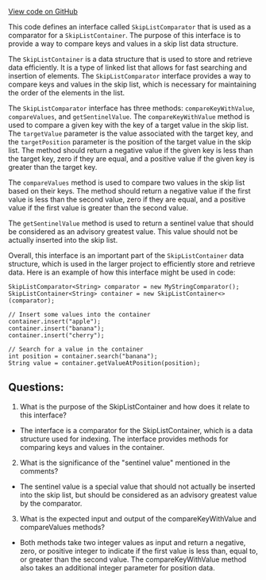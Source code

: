 [View code on GitHub](https://github.com/misbahsy/the-algorithm/src/java/com/twitter/search/core/earlybird/index/inverted/SkipListComparator.java)

This code defines an interface called `SkipListComparator` that is used as a comparator for a `SkipListContainer`. The purpose of this interface is to provide a way to compare keys and values in a skip list data structure. 

The `SkipListContainer` is a data structure that is used to store and retrieve data efficiently. It is a type of linked list that allows for fast searching and insertion of elements. The `SkipListComparator` interface provides a way to compare keys and values in the skip list, which is necessary for maintaining the order of the elements in the list.

The `SkipListComparator` interface has three methods: `compareKeyWithValue`, `compareValues`, and `getSentinelValue`. The `compareKeyWithValue` method is used to compare a given key with the key of a target value in the skip list. The `targetValue` parameter is the value associated with the target key, and the `targetPosition` parameter is the position of the target value in the skip list. The method should return a negative value if the given key is less than the target key, zero if they are equal, and a positive value if the given key is greater than the target key.

The `compareValues` method is used to compare two values in the skip list based on their keys. The method should return a negative value if the first value is less than the second value, zero if they are equal, and a positive value if the first value is greater than the second value.

The `getSentinelValue` method is used to return a sentinel value that should be considered as an advisory greatest value. This value should not be actually inserted into the skip list.

Overall, this interface is an important part of the `SkipListContainer` data structure, which is used in the larger project to efficiently store and retrieve data. Here is an example of how this interface might be used in code:

```
SkipListComparator<String> comparator = new MyStringComparator();
SkipListContainer<String> container = new SkipListContainer<>(comparator);

// Insert some values into the container
container.insert("apple");
container.insert("banana");
container.insert("cherry");

// Search for a value in the container
int position = container.search("banana");
String value = container.getValueAtPosition(position);
```
## Questions: 
 1. What is the purpose of the SkipListContainer and how does it relate to this interface?
- The interface is a comparator for the SkipListContainer, which is a data structure used for indexing. The interface provides methods for comparing keys and values in the container.

2. What is the significance of the "sentinel value" mentioned in the comments?
- The sentinel value is a special value that should not actually be inserted into the skip list, but should be considered as an advisory greatest value by the comparator.

3. What is the expected input and output of the compareKeyWithValue and compareValues methods?
- Both methods take two integer values as input and return a negative, zero, or positive integer to indicate if the first value is less than, equal to, or greater than the second value. The compareKeyWithValue method also takes an additional integer parameter for position data.